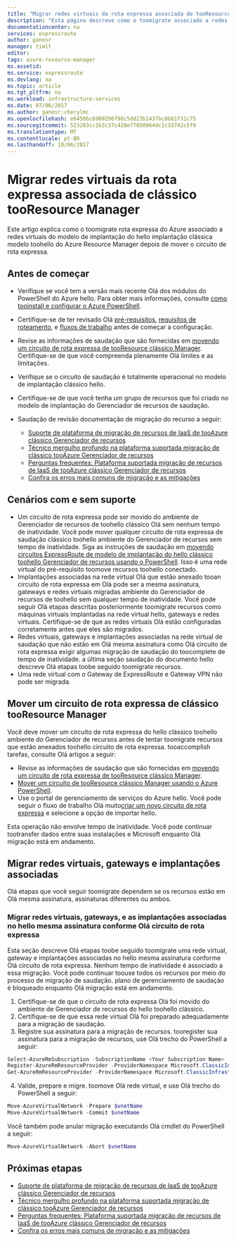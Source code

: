 ```yaml
---
title: "Migrar redes virtuais da rota expressa associada de tooResource clássico Manager: Azure: PowerShell | Microsoft Docs"
description: "Esta página descreve como o toomigrate associado a redes virtuais tooResource Manager depois de mover seu circuito."
documentationcenter: na
services: expressroute
author: ganesr
manager: timlt
editor: 
tags: azure-resource-manager
ms.assetid: 
ms.service: expressroute
ms.devlang: na
ms.topic: article
ms.tgt_pltfrm: na
ms.workload: infrastructure-services
ms.date: 07/06/2017
ms.author: ganesr;cherylmc
ms.openlocfilehash: e64506c6909296f98c5dd23b1437bc0b81f31c75
ms.sourcegitcommit: 523283cc1b3c37c428e77850964dc1c33742c5f0
ms.translationtype: MT
ms.contentlocale: pt-BR
ms.lasthandoff: 10/06/2017
---
```

# <a name="migrate-expressroute-associated-virtual-networks-from-classic-tooresource-manager"></a>Migrar redes virtuais da rota expressa associada de clássico tooResource Manager

Este artigo explica como o toomigrate rota expressa do Azure associado a redes virtuais do modelo de implantação do hello implantação clássica modelo toohello do Azure Resource Manager depois de mover o circuito de rota expressa. 


## <a name="before-you-begin"></a>Antes de começar
* Verifique se você tem a versão mais recente Olá dos módulos do PowerShell do Azure hello. Para obter mais informações, consulte [como tooinstall e configurar o Azure PowerShell](/powershell/azure/overview).
* Certifique-se de ter revisado Olá [pré-requisitos](expressroute-prerequisites.md), [requisitos de roteamento](expressroute-routing.md), e [fluxos de trabalho](expressroute-workflows.md) antes de começar a configuração.
* Revise as informações de saudação que são fornecidas em [movendo um circuito de rota expressa de tooResource clássico Manager](expressroute-move.md). Certifique-se de que você compreenda plenamente Olá limites e as limitações.
* Verifique se o circuito de saudação é totalmente operacional no modelo de implantação clássico hello.
* Certifique-se de que você tenha um grupo de recursos que foi criado no modelo de implantação do Gerenciador de recursos de saudação.
* Saudação de revisão documentação de migração do recurso a seguir:

    * [Suporte de plataforma de migração de recursos de IaaS de tooAzure clássico Gerenciador de recursos](../virtual-machines/virtual-machines-windows-migration-classic-resource-manager.md)
    * [Técnico mergulho profundo na plataforma suportada migração de clássico tooAzure Gerenciador de recursos](../virtual-machines/virtual-machines-windows-migration-classic-resource-manager-deep-dive.md)
    * [Perguntas frequentes: Plataforma suportada migração de recursos de IaaS de tooAzure clássico Gerenciador de recursos](../virtual-machines/virtual-machines-windows-migration-classic-resource-manager.md)
    * [Confira os erros mais comuns de migração e as mitigações](../virtual-machines/windows/migration-classic-resource-manager-errors.md?toc=%2fazure%2fvirtual-machines%2fwindows%2ftoc.json)

## <a name="supported-and-unsupported-scenarios"></a>Cenários com e sem suporte

* Um circuito de rota expressa pode ser movido do ambiente de Gerenciador de recursos de toohello clássico Olá sem nenhum tempo de inatividade. Você pode mover qualquer circuito de rota expressa de saudação clássico toohello ambiente do Gerenciador de recursos sem tempo de inatividade. Siga as instruções de saudação em [movendo circuitos ExpressRoute de modelo de implantação do hello clássico toohello Gerenciador de recursos usando o PowerShell](expressroute-howto-move-arm.md). Isso é uma rede virtual do pré-requisito toomove recursos toohello conectado.
* Implantações associadas na rede virtual Olá que estão anexado tooan circuito de rota expressa em Olá pode ser a mesma assinatura, gateways e redes virtuais migradas ambiente do Gerenciador de recursos de toohello sem qualquer tempo de inatividade. Você pode seguir Olá etapas descritas posteriormente toomigrate recursos como máquinas virtuais implantadas na rede virtual hello, gateways e redes virtuais. Certifique-se de que as redes virtuais Olá estão configuradas corretamente antes que eles são migrados. 
* Redes virtuais, gateways e implantações associadas na rede virtual de saudação que não estão em Olá mesma assinatura como Olá circuito de rota expressa exigir algumas migração de saudação do toocomplete de tempo de inatividade. a última seção saudação do documento hello descreve Olá etapas toobe seguido toomigrate recursos.
* Uma rede virtual com o Gateway de ExpressRoute e Gateway VPN não pode ser migrada.

## <a name="move-an-expressroute-circuit-from-classic-tooresource-manager"></a>Mover um circuito de rota expressa de clássico tooResource Manager
Você deve mover um circuito de rota expressa do hello clássico toohello ambiente do Gerenciador de recursos antes de tentar toomigrate recursos que estão anexados toohello circuito de rota expressa. tooaccomplish tarefas, consulte Olá artigos a seguir:

* Revise as informações de saudação que são fornecidas em [movendo um circuito de rota expressa de tooResource clássico Manager](expressroute-move.md).
* [Mover um circuito de tooResource clássico Manager usando o Azure PowerShell](expressroute-howto-move-arm.md).
* Use o portal de gerenciamento de serviços do Azure hello. Você pode seguir o fluxo de trabalho Olá muito[criar um novo circuito de rota expressa](expressroute-howto-circuit-portal-resource-manager.md) e selecione a opção de importar hello. 

Esta operação não envolve tempo de inatividade. Você pode continuar tootransfer dados entre suas instalações e Microsoft enquanto Olá migração está em andamento.

## <a name="migrate-virtual-networks-gateways-and-associated-deployments"></a>Migrar redes virtuais, gateways e implantações associadas

Olá etapas que você seguir toomigrate dependem se os recursos estão em Olá mesma assinatura, assinaturas diferentes ou ambos.

### <a name="migrate-virtual-networks-gateways-and-associated-deployments-in-hello-same-subscription-as-hello-expressroute-circuit"></a>Migrar redes virtuais, gateways, e as implantações associadas no hello mesma assinatura conforme Olá circuito de rota expressa
Esta seção descreve Olá etapas toobe seguido toomigrate uma rede virtual, gateway e implantações associadas no hello mesma assinatura conforme Olá circuito de rota expressa. Nenhum tempo de inatividade é associado a essa migração. Você pode continuar toouse todos os recursos por meio do processo de migração de saudação. plano de gerenciamento de saudação é bloqueado enquanto Olá migração está em andamento. 

1. Certifique-se de que o circuito de rota expressa Olá foi movido do ambiente de Gerenciador de recursos do hello toohello clássico.
2. Certifique-se de que essa rede virtual Olá foi preparado adequadamente para a migração de saudação.
3. Registre sua assinatura para a migração de recursos. tooregister sua assinatura para a migração de recursos, use Olá trecho do PowerShell a seguir:

  ```powershell 
  Select-AzureRmSubscription -SubscriptionName <Your Subscription Name>
  Register-AzureRmResourceProvider -ProviderNamespace Microsoft.ClassicInfrastructureMigrate
  Get-AzureRmResourceProvider -ProviderNamespace Microsoft.ClassicInfrastructureMigrate
  ```
4. Valide, prepare e migre. toomove Olá rede virtual, e use Olá trecho do PowerShell a seguir:

  ```powershell
  Move-AzureVirtualNetwork -Prepare $vnetName  
  Move-AzureVirtualNetwork -Commit $vnetName
  ```

  Você também pode anular migração executando Olá cmdlet do PowerShell a seguir:

  ```powershell
  Move-AzureVirtualNetwork -Abort $vnetName
  ```

## <a name="next-steps"></a>Próximas etapas
* [Suporte de plataforma de migração de recursos de IaaS de tooAzure clássico Gerenciador de recursos](../virtual-machines/virtual-machines-windows-migration-classic-resource-manager.md)
* [Técnico mergulho profundo na plataforma suportada migração de clássico tooAzure Gerenciador de recursos](../virtual-machines/virtual-machines-windows-migration-classic-resource-manager-deep-dive.md)
* [Perguntas frequentes: Plataforma suportada migração de recursos de IaaS de tooAzure clássico Gerenciador de recursos](../virtual-machines/virtual-machines-windows-migration-classic-resource-manager.md)
* [Confira os erros mais comuns de migração e as mitigações](../virtual-machines/windows/migration-classic-resource-manager-errors.md?toc=%2fazure%2fvirtual-machines%2fwindows%2ftoc.json)
